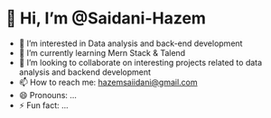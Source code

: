 # 👋 Hi, I’m @Saidani-Hazem
- 👀 I’m interested in Data analysis and back-end development
- 🌱 I’m currently learning Mern Stack & Talend
- 💞️ I’m looking to collaborate on interesting projects related to data analysis and backend development
- 📫 How to reach me: hazemsaiidani@gmail.com
- 😄 Pronouns: ...
- ⚡ Fun fact: ...


<!---
Saidani-Hazem/Saidani-Hazem is a ✨ special ✨ repository because its `README.md` (this file) appears on your GitHub profile.
You can click the Preview link to take a look at your changes.
--->
